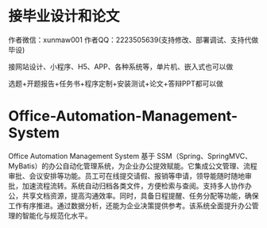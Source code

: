 # 接毕业设计和论文
作者微信：xunmaw001  作者QQ：2223505639(支持修改、部署调试、支持代做毕设)

接网站设计、小程序、H5、APP、各种系统等，单片机、嵌入式也可以做

选题+开题报告+任务书+程序定制+安装测试+论文+答辩PPT都可以做
# Office-Automation-Management-System
Office Automation Management System 基于 SSM（Spring、SpringMVC、MyBatis）的办公自动化管理系统，为企业办公提效赋能。它集成公文管理、流程审批、会议安排等功能。员工可在线提交请假、报销等申请，领导能随时随地审批，加速流程流转。系统自动归档各类文件，方便检索与查阅。支持多人协作办公，共享文档资源，提高沟通效率。同时，具备日程提醒、任务分配等功能，确保工作有序推进。通过数据分析，还能为企业决策提供参考。该系统全面提升办公管理的智能化与规范化水平。 
